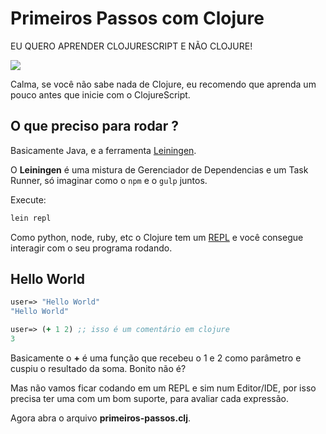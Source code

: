 # Primeiros Passos com Clojure

EU QUERO APRENDER CLOJURESCRIPT E NÃO CLOJURE!

![](http://i.giphy.com/ORIAL2zdffo4g.gif)

Calma, se você não sabe nada de Clojure, eu recomendo que aprenda um pouco antes que inicie com o ClojureScript.

## O que preciso para rodar ?

Basicamente Java, e a ferramenta [Leiningen](leiningen.org).

O **Leiningen** é uma mistura de Gerenciador de Dependencias e um Task Runner, só imaginar como o `npm` e o `gulp` juntos.

Execute:

```bash
lein repl
```

Como python, node, ruby, etc o Clojure tem um [REPL](https://en.wikipedia.org/wiki/Read%E2%80%93eval%E2%80%93print_loop) e você 
consegue interagir com o seu programa rodando.

## Hello World

```clj
user=> "Hello World"
"Hello World"
```

```clj
user=> (+ 1 2) ;; isso é um comentário em clojure
3
```

Basicamente o **+** é uma função que recebeu o 1 e 2 como parâmetro e cuspiu o resultado da soma. Bonito não é?

Mas não vamos ficar codando em um REPL e sim num Editor/IDE, por isso precisa ter uma com um bom suporte, para avaliar cada expressão.

Agora abra o arquivo **primeiros-passos.clj**.
